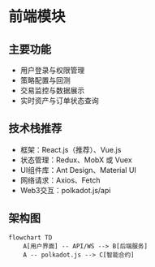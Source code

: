 # 前端模块

## 主要功能
- 用户登录与权限管理
- 策略配置与回测
- 交易监控与数据展示
- 实时资产与订单状态查询

## 技术栈推荐
- 框架：React.js（推荐）、Vue.js
- 状态管理：Redux、MobX 或 Vuex
- UI组件库：Ant Design、Material UI
- 网络请求：Axios、Fetch
- Web3交互：polkadot.js/api

## 架构图
```mermaid
flowchart TD
    A[用户界面] -- API/WS --> B[后端服务]
    A -- polkadot.js --> C[智能合约]
```
